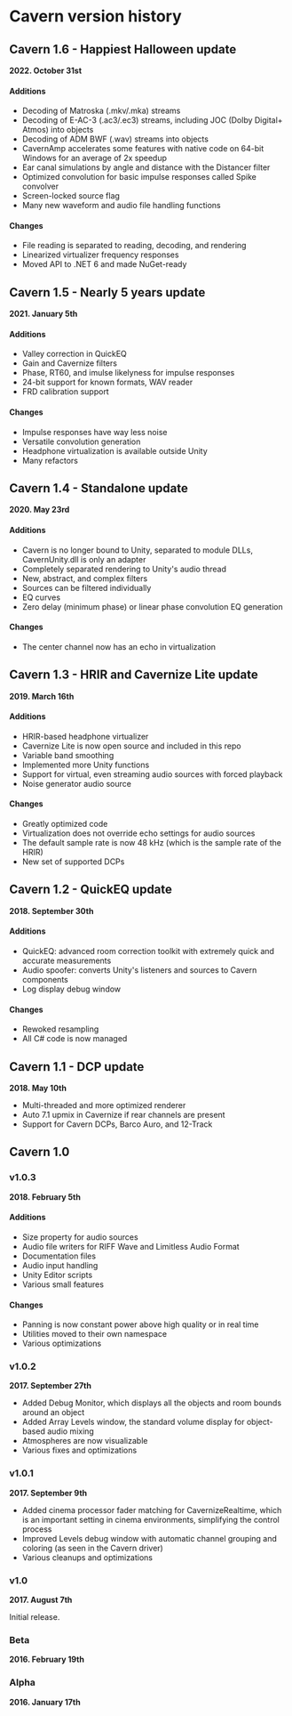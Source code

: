 # Cavern version history
## Cavern 1.6 - Happiest Halloween update
**2022. October 31st**

#### Additions
  * Decoding of Matroska (.mkv/.mka) streams
  * Decoding of E-AC-3 (.ac3/.ec3) streams, including JOC (Dolby Digital+ Atmos) into objects
  * Decoding of ADM BWF (.wav) streams into objects
  * CavernAmp accelerates some features with native code on 64-bit Windows for an average of 2x speedup
  * Ear canal simulations by angle and distance with the Distancer filter
  * Optimized convolution for basic impulse responses called Spike convolver
  * Screen-locked source flag
  * Many new waveform and audio file handling functions

#### Changes
  * File reading is separated to reading, decoding, and rendering
  * Linearized virtualizer frequency responses
  * Moved API to .NET 6 and made NuGet-ready

## Cavern 1.5 - Nearly 5 years update
**2021. January 5th**

#### Additions
  * Valley correction in QuickEQ
  * Gain and Cavernize filters
  * Phase, RT60, and imulse likelyness for impulse responses
  * 24-bit support for known formats, WAV reader
  * FRD calibration support

#### Changes
  * Impulse responses have way less noise
  * Versatile convolution generation
  * Headphone virtualization is available outside Unity
  * Many refactors

## Cavern 1.4 - Standalone update
**2020. May 23rd**

#### Additions
  * Cavern is no longer bound to Unity, separated to module DLLs, CavernUnity.dll is only an adapter
  * Completely separated rendering to Unity's audio thread
  * New, abstract, and complex filters
  * Sources can be filtered individually
  * EQ curves
  * Zero delay (minimum phase) or linear phase convolution EQ generation

#### Changes
  * The center channel now has an echo in virtualization

## Cavern 1.3 - HRIR and Cavernize Lite update
**2019. March 16th**

#### Additions
  * HRIR-based headphone virtualizer
  * Cavernize Lite is now open source and included in this repo
  * Variable band smoothing
  * Implemented more Unity functions
  * Support for virtual, even streaming audio sources with forced playback
  * Noise generator audio source

#### Changes
  * Greatly optimized code
  * Virtualization does not override echo settings for audio sources
  * The default sample rate is now 48 kHz (which is the sample rate of the HRIR)
  * New set of supported DCPs

## Cavern 1.2 - QuickEQ update
**2018. September 30th**

#### Additions
  * QuickEQ: advanced room correction toolkit with extremely quick and accurate measurements
  * Audio spoofer: converts Unity's listeners and sources to Cavern components
  * Log display debug window

#### Changes
  * Rewoked resampling
  * All C# code is now managed

## Cavern 1.1 - DCP update
**2018. May 10th**

  * Multi-threaded and more optimized renderer
  * Auto 7.1 upmix in Cavernize if rear channels are present
  * Support for Cavern DCPs, Barco Auro, and 12-Track

## Cavern 1.0
### v1.0.3
**2018. February 5th**

#### Additions
  * Size property for audio sources
  * Audio file writers for RIFF Wave and Limitless Audio Format
  * Documentation files
  * Audio input handling
  * Unity Editor scripts
  * Various small features

#### Changes
  * Panning is now constant power above high quality or in real time
  * Utilities moved to their own namespace
  * Various optimizations

### v1.0.2
**2017. September 27th**

  * Added Debug Monitor, which displays all the objects and room bounds around an object
  * Added Array Levels window, the standard volume display for object-based audio mixing
  * Atmospheres are now visualizable
  * Various fixes and optimizations

### v1.0.1
**2017. September 9th**

  * Added cinema processor fader matching for CavernizeRealtime, which is an important setting in cinema environments, simplifying the control process
  * Improved Levels debug window with automatic channel grouping and coloring (as seen in the Cavern driver)
  * Various cleanups and optimizations

### v1.0
**2017. August 7th**

Initial release.

### Beta
**2016. February 19th**

### Alpha
**2016. January 17th**
